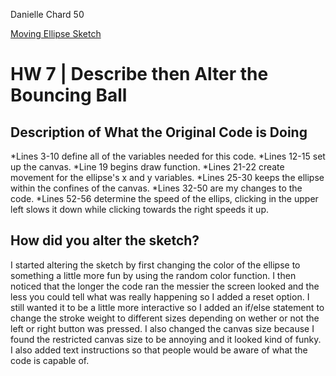Danielle Chard 50

[Moving Ellipse Sketch](https://daniellechard.github.io/120-work/HW-7/)


# HW 7 | Describe then Alter the Bouncing Ball

## Description of What the Original Code is Doing

*Lines 3-10 define all of the variables needed for this code.
*Lines 12-15 set up the canvas.
*Line 19 begins draw function.
*Lines 21-22 create movement for the ellipse's x and y variables.
*Lines 25-30 keeps the ellipse within the confines of the canvas.
*Lines 32-50 are my changes to the code.
*Lines 52-56 determine the speed of the ellips, clicking in the upper left slows it down while clicking towards the right speeds it up.

## How did you alter the sketch?
I started altering the sketch by first changing the color of the ellipse to something a little more fun by using the random color function.
I then noticed that the longer the code ran the messier the screen looked and the less you could tell what was really happening so I added a reset option. I still wanted it to be a little more interactive so I added an if/else statement to change the stroke weight to different sizes depending on wether or not the left or right button was pressed. I also changed the canvas size because I found the restricted canvas size to be annoying and it looked kind of funky. I also added text instructions so that people would be aware of what the code is capable of.

